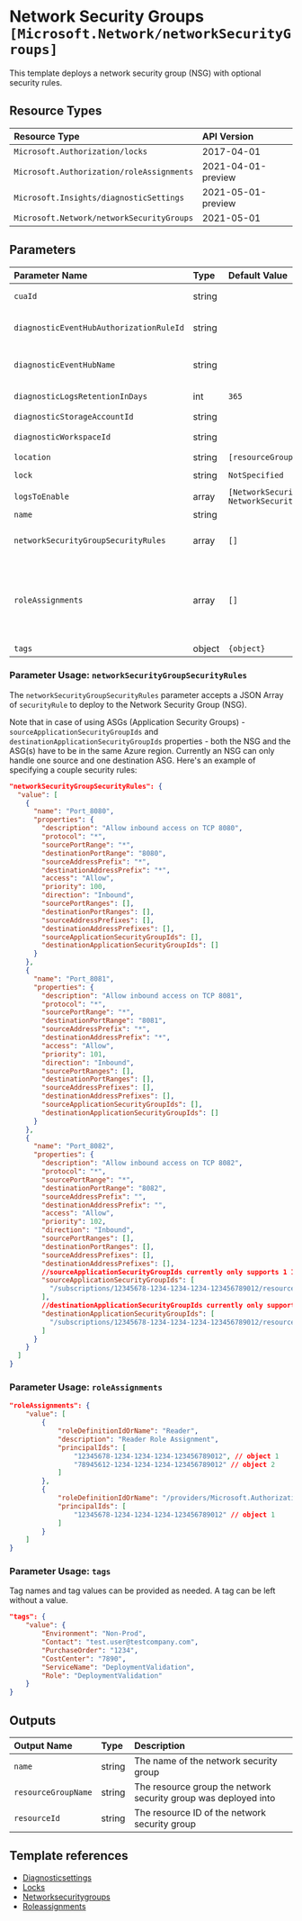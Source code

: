 # Network Security Groups `[Microsoft.Network/networkSecurityGroups]`

This template deploys a network security group (NSG) with optional security rules.

## Resource Types

| Resource Type | API Version |
| :-- | :-- |
| `Microsoft.Authorization/locks` | 2017-04-01 |
| `Microsoft.Authorization/roleAssignments` | 2021-04-01-preview |
| `Microsoft.Insights/diagnosticSettings` | 2021-05-01-preview |
| `Microsoft.Network/networkSecurityGroups` | 2021-05-01 |

## Parameters

| Parameter Name | Type | Default Value | Possible Values | Description |
| :-- | :-- | :-- | :-- | :-- |
| `cuaId` | string |  |  | Optional. Customer Usage Attribution ID (GUID). This GUID must be previously registered |
| `diagnosticEventHubAuthorizationRuleId` | string |  |  | Optional. Resource ID of the diagnostic event hub authorization rule for the Event Hubs namespace in which the event hub should be created or streamed to. |
| `diagnosticEventHubName` | string |  |  | Optional. Name of the diagnostic event hub within the namespace to which logs are streamed. Without this, an event hub is created for each log category. |
| `diagnosticLogsRetentionInDays` | int | `365` |  | Optional. Specifies the number of days that logs will be kept for; a value of 0 will retain data indefinitely. |
| `diagnosticStorageAccountId` | string |  |  | Optional. Resource ID of the diagnostic storage account. |
| `diagnosticWorkspaceId` | string |  |  | Optional. Resource ID of the diagnostic log analytics workspace. |
| `location` | string | `[resourceGroup().location]` |  | Optional. Location for all resources. |
| `lock` | string | `NotSpecified` | `[CanNotDelete, NotSpecified, ReadOnly]` | Optional. Specify the type of lock. |
| `logsToEnable` | array | `[NetworkSecurityGroupEvent, NetworkSecurityGroupRuleCounter]` | `[NetworkSecurityGroupEvent, NetworkSecurityGroupRuleCounter]` | Optional. The name of logs that will be streamed. |
| `name` | string |  |  | Required. Name of the Network Security Group. |
| `networkSecurityGroupSecurityRules` | array | `[]` |  | Optional. Array of Security Rules to deploy to the Network Security Group. When not provided, an NSG including only the built-in roles will be deployed. |
| `roleAssignments` | array | `[]` |  | Optional. Array of role assignment objects that contain the 'roleDefinitionIdOrName' and 'principalId' to define RBAC role assignments on this resource. In the roleDefinitionIdOrName attribute, you can provide either the display name of the role definition, or its fully qualified ID in the following format: '/providers/Microsoft.Authorization/roleDefinitions/c2f4ef07-c644-48eb-af81-4b1b4947fb11' |
| `tags` | object | `{object}` |  | Optional. Tags of the NSG resource. |

### Parameter Usage: `networkSecurityGroupSecurityRules`

The `networkSecurityGroupSecurityRules` parameter accepts a JSON Array of `securityRule` to deploy to the Network Security Group (NSG).

Note that in case of using ASGs (Application Security Groups) - `sourceApplicationSecurityGroupIds` and `destinationApplicationSecurityGroupIds` properties - both the NSG and the ASG(s) have to be in the same Azure region. Currently an NSG can only handle one source and one destination ASG.
Here's an example of specifying a couple security rules:

```json
"networkSecurityGroupSecurityRules": {
  "value": [
    {
      "name": "Port_8080",
      "properties": {
        "description": "Allow inbound access on TCP 8080",
        "protocol": "*",
        "sourcePortRange": "*",
        "destinationPortRange": "8080",
        "sourceAddressPrefix": "*",
        "destinationAddressPrefix": "*",
        "access": "Allow",
        "priority": 100,
        "direction": "Inbound",
        "sourcePortRanges": [],
        "destinationPortRanges": [],
        "sourceAddressPrefixes": [],
        "destinationAddressPrefixes": [],
        "sourceApplicationSecurityGroupIds": [],
        "destinationApplicationSecurityGroupIds": []
      }
    },
    {
      "name": "Port_8081",
      "properties": {
        "description": "Allow inbound access on TCP 8081",
        "protocol": "*",
        "sourcePortRange": "*",
        "destinationPortRange": "8081",
        "sourceAddressPrefix": "*",
        "destinationAddressPrefix": "*",
        "access": "Allow",
        "priority": 101,
        "direction": "Inbound",
        "sourcePortRanges": [],
        "destinationPortRanges": [],
        "sourceAddressPrefixes": [],
        "destinationAddressPrefixes": [],
        "sourceApplicationSecurityGroupIds": [],
        "destinationApplicationSecurityGroupIds": []
      }
    },
    {
      "name": "Port_8082",
      "properties": {
        "description": "Allow inbound access on TCP 8082",
        "protocol": "*",
        "sourcePortRange": "*",
        "destinationPortRange": "8082",
        "sourceAddressPrefix": "",
        "destinationAddressPrefix": "",
        "access": "Allow",
        "priority": 102,
        "direction": "Inbound",
        "sourcePortRanges": [],
        "destinationPortRanges": [],
        "sourceAddressPrefixes": [],
        "destinationAddressPrefixes": [],
        //sourceApplicationSecurityGroupIds currently only supports 1 ID !
        "sourceApplicationSecurityGroupIds": [
          "/subscriptions/12345678-1234-1234-1234-123456789012/resourceGroups/<rgName>/providers/Microsoft.Network/applicationSecurityGroups/<Application Security Group Name 2>"
        ],
        //destinationApplicationSecurityGroupIds currently only supports 1 ID !
        "destinationApplicationSecurityGroupIds": [
          "/subscriptions/12345678-1234-1234-1234-123456789012/resourceGroups/<rgName>/providers/Microsoft.Network/applicationSecurityGroups/<Application Security Group Name 1>"
        ]
      }
    }
  ]
}
```

### Parameter Usage: `roleAssignments`

```json
"roleAssignments": {
    "value": [
        {
            "roleDefinitionIdOrName": "Reader",
            "description": "Reader Role Assignment",
            "principalIds": [
                "12345678-1234-1234-1234-123456789012", // object 1
                "78945612-1234-1234-1234-123456789012" // object 2
            ]
        },
        {
            "roleDefinitionIdOrName": "/providers/Microsoft.Authorization/roleDefinitions/c2f4ef07-c644-48eb-af81-4b1b4947fb11",
            "principalIds": [
                "12345678-1234-1234-1234-123456789012" // object 1
            ]
        }
    ]
}
```

### Parameter Usage: `tags`

Tag names and tag values can be provided as needed. A tag can be left without a value.

```json
"tags": {
    "value": {
        "Environment": "Non-Prod",
        "Contact": "test.user@testcompany.com",
        "PurchaseOrder": "1234",
        "CostCenter": "7890",
        "ServiceName": "DeploymentValidation",
        "Role": "DeploymentValidation"
    }
}
```

## Outputs

| Output Name | Type | Description |
| :-- | :-- | :-- |
| `name` | string | The name of the network security group |
| `resourceGroupName` | string | The resource group the network security group was deployed into |
| `resourceId` | string | The resource ID of the network security group |

## Template references

- [Diagnosticsettings](https://docs.microsoft.com/en-us/azure/templates/Microsoft.Insights/2021-05-01-preview/diagnosticSettings)
- [Locks](https://docs.microsoft.com/en-us/azure/templates/Microsoft.Authorization/2017-04-01/locks)
- [Networksecuritygroups](https://docs.microsoft.com/en-us/azure/templates/Microsoft.Network/2021-05-01/networkSecurityGroups)
- [Roleassignments](https://docs.microsoft.com/en-us/azure/templates/Microsoft.Authorization/roleAssignments)

